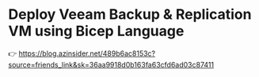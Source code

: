 # Deploy Veeam Backup & Replication VM using Bicep Language

👉 https://blog.azinsider.net/489b6ac8153c?source=friends_link&sk=36aa9918d0b163fa63cfd6ad03c87411
